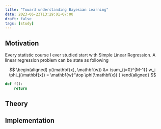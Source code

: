 ```yaml
---
title: "Toward understanding Bayesian Learning"
date: 2023-06-23T13:29:01+07:00
draft: false 
tags: [study]
---
```


## Motivation

Every statistic course I ever studied start with Simple Linear Regression. A linear regression problem can be state as following

$$
\begin{aligned}
    y(\mathbf{x}, \mathbf{w}) &= \sum_{j=0}^{M-1}{
        w_j \phi_j(\mathbf{x}) = \mathbf{w}^\top \phi(\mathbf{x})
    }
\end{aligned}
$$

```python
def f():
    return
```


## Theory

## Implementation
